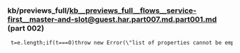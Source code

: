 ### kb/previews_full/kb__previews_full__flows__service-first__master-and-slot@guest.har.part007.md.part001.md (part 002)

```md
 t=e.length;if(t===0)throw new Error(\"list of properties cannot be empty.\");return X(n=>{let r=n
```

```
